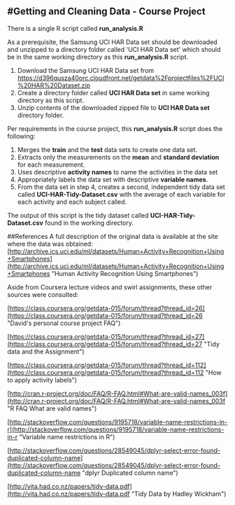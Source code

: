 #Getting and Cleaning Data - Course Project
----------

There is a single R script called **run_analysis.R**

As a prerequisite, the Samsung UCI HAR Data set should be downloaded and unzipped to a directory folder called 'UCI HAR Data set' which should be in the same working directory as this **run_analysis.R** script.

1. Download the Samsung UCI HAR Data set from [https://d396qusza40orc.cloudfront.net/getdata%2Fprojectfiles%2FUCI%20HAR%20Dataset.zip ](https://d396qusza40orc.cloudfront.net/getdata%2Fprojectfiles%2FUCI%20HAR%20Dataset.zip  "UCI HAR Data set")
1. Create a directory folder called **UCI HAR Data set** in same working directory as this script.
1. Unzip contents of the downloaded zipped file to **UCI HAR Data set** directory folder.


 
Per requirements in the course project, this **run_analysis.R** script does the following:

1. Merges the **train** and the **test** data sets to create one data set.
1. Extracts only the measurements on the **mean** and **standard deviation** for each measurement. 
1. Uses descriptive **activity names** to name the activities in the data set
1. Appropriately labels the data set with descriptive **variable names**.  
1. From the data set in step 4, creates a second, independent tidy data set called **UCI-HAR-Tidy-Dataset.csv** with the average of each variable for each activity and each subject called.


The output of this script is the tidy dataset called **UCI-HAR-Tidy-Dataset.csv** found in the working directory.


##References
A full description of the original data is available at the site where the data was obtained: [http://archive.ics.uci.edu/ml/datasets/Human+Activity+Recognition+Using+Smartphones](http://archive.ics.uci.edu/ml/datasets/Human+Activity+Recognition+Using+Smartphones "Human Activity Recognition Using Smartphones")

Aside from Coursera lecture videos and swirl assignments, these other sources were consulted:

[https://class.coursera.org/getdata-015/forum/thread?thread_id=26](https://class.coursera.org/getdata-015/forum/thread?thread_id=26 "David's personal course project FAQ")

[https://class.coursera.org/getdata-015/forum/thread?thread_id=27](https://class.coursera.org/getdata-015/forum/thread?thread_id=27 "Tidy data and the Assignment")

[https://class.coursera.org/getdata-015/forum/thread?thread_id=112](https://class.coursera.org/getdata-015/forum/thread?thread_id=112 "How to apply activity labels")

[http://cran.r-project.org/doc/FAQ/R-FAQ.html#What-are-valid-names_003f](http://cran.r-project.org/doc/FAQ/R-FAQ.html#What-are-valid-names_003f "R FAQ What are valid names")

[http://stackoverflow.com/questions/9195718/variable-name-restrictions-in-r](http://stackoverflow.com/questions/9195718/variable-name-restrictions-in-r "Variable name restrictions in R")

[http://stackoverflow.com/questions/28549045/dplyr-select-error-found-duplicated-column-name](http://stackoverflow.com/questions/28549045/dplyr-select-error-found-duplicated-column-name "dplyr Duplicated column name")



[http://vita.had.co.nz/papers/tidy-data.pdf](http://vita.had.co.nz/papers/tidy-data.pdf "Tidy Data by Hadley Wickham")
 


